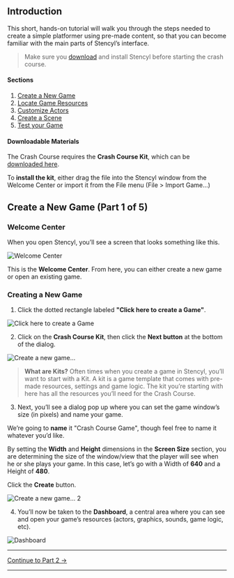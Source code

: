 ## Introduction
This short, hands-on tutorial will walk you through the steps needed to create a simple platformer using pre-made content, so that you can become familiar with the main parts of Stencyl’s interface.

> Make sure you [download](http://www.stencyl.com/download/) and install Stencyl before starting the crash course.

#### Sections
1. [Create a New Game](http://www.stencyl.com/help/viewArticle/143/)
2. [Locate Game Resources](http://www.stencyl.com/help/viewArticle/144/)
3. [Customize Actors](http://www.stencyl.com/help/viewArticle/145/)
4. [Create a Scene](http://www.stencyl.com/help/viewArticle/146/)
5. [Test your Game](http://www.stencyl.com/help/viewArticle/147/)


#### Downloadable Materials
The Crash Course requires the **Crash Course Kit**, which can be [downloaded here](Crash%20Course%20Kit.stencyl).

To **install the kit**, either drag the file into the Stencyl window from the Welcome Center or import it from the File menu (File > Import Game…)

## Create a New Game (Part 1 of 5)
### Welcome Center
When you open Stencyl, you’ll see a screen that looks something like this.

![Welcome Center](https://raw.githubusercontent.com/Stencyl/stencylpedia/master/crash-course-1/images/crash-course-1.png)

This is the **Welcome Center**. From here, you can either create a new game or open an existing game.

### Creating a New Game
1. Click the dotted rectangle labeled **"Click here to create a Game"**.

  ![Click here to create a Game](https://raw.githubusercontent.com/Stencyl/stencylpedia/master/crash-course-1/images/crash-course-2.png)

2. Click on the **Crash Course Kit**, then click the **Next button** at the bottom of the dialog.

  ![Create a new game...](https://raw.githubusercontent.com/Stencyl/stencylpedia/master/crash-course-1/images/crash-course-3.png)

  > **What are Kits?** Often times when you create a game in Stencyl, you’ll want to start with a Kit. A kit is a game template that comes with pre-made resources, settings and game logic. The kit you’re starting with here has all the resources you’ll need for the Crash Course.

3. Next, you’ll see a dialog pop up where you can set the game window’s size (in pixels) and name your game.

  We’re going to **name** it "Crash Course Game", though feel free to name it whatever you’d like.

  By setting the **Width** and **Height** dimensions in the **Screen Size** section, you are determining the size of the window/view that the player will see when he or she plays your game. In this case, let’s go with a Width of **640** and a Height of **480**. 

  Click the **Create** button.

  ![Create a new game... 2](https://raw.githubusercontent.com/Stencyl/stencylpedia/master/crash-course-1/images/crash-course-4.png)<br/>

4. You’ll now be taken to the **Dashboard**, a central area where you can see and open your game’s resources (actors, graphics, sounds, game logic, etc).

![Dashboard](https://raw.githubusercontent.com/Stencyl/stencylpedia/master/crash-course-1/images/crash-course-5.png)

***

<a role="button" class="btn btn-primary btn-lg action-button2" href="http://www.stencyl.com/help/viewArticle/144/">Continue to Part 2 &rarr;</a>

***

